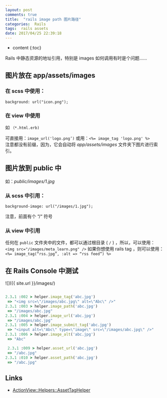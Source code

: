 ```yaml
---
layout: post
comments: true
title:  "rails image path 图片路径"
categories:  Rails
tags:  rails assets
date: 2017/04/25 22:39:18
---
```


* content
{:toc}

Rails 中静态资源的地址引用，特别是 images 如何调用有时是个问题……



## 图片放在 app/assets/images

### 在 scss  中使用：

`background: url("icon.png");`

### 在 view 中使用

如 `（*.html.erb) `

可直接用：`image_url('logo.png’)`
或用：`<%= image_tag 'logo.png' %>`  
注意都没有前缀，因为，它会自动将 *app/assets/images* 文件夹下图片进行索引。


## 图片放到 public 中

如：*public/images/1.jpg*

### 从 scss  中引用：

`background-image: url("/images/1.jpg");`

注意，前面有个 “/“ 符号

### 从 view 中引用
任何在 `public` 文件夹中的文件，都可以通过根目录 ( `/` ) ，所以，可以使用：
   `<img src="/images/meta_learn.png" />`
如果你想使用 rails tag ，则可以使用：
    `<%= image_tag(“rss.jpg”, :alt => “rss feed”) %>`


## 在 Rails Console 中测试
![]({{ site.url }}/images/)





```ruby

2.3.1 :002 > helper.image_tag('abc.jpg')
 => "<img src=\"/images/abc.jpg\" alt=\"Abc\" />"
2.3.1 :003 > helper.image_path('abc.jpg')
 => "/images/abc.jpg"
2.3.1 :004 > helper.image_url('abc.jpg')
 => "/images/abc.jpg"
2.3.1 :005 > helper.image_submit_tag('abc.jpg')
 => "<input alt=\"Abc\" type=\"image\" src=\"/images/abc.jpg\" />"
2.3.1 :006 > helper.image_alt('abc.jpg')
 => "Abc"

 2.3.1 :009 > helper.asset_url('abc.jpg')
 => "/abc.jpg"
2.3.1 :010 > helper.asset_path('abc.jpg')
 => "/abc.jpg"

```



## Links

* [ActionView::Helpers::AssetTagHelper](http://api.rubyonrails.org/classes/ActionView/Helpers/AssetTagHelper.html)
